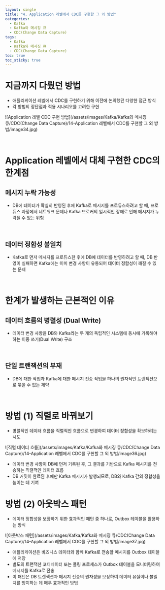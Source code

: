 ```yaml
---
layout: single
title: "4. Application 레벨에서 CDC를 구현할 그 외 방법"
categories:
  - Kafka
  - Kafka와 메시징 큐
  - CDC(Change Data Capture)
tags:
  - Kafka
  - Kafka와 메시징 큐
  - CDC(Change Data Capture)
toc: true
toc_sticky: true
---
```

# 지금까지 다뤘던 방법

- 애플리케이션 레벨에서 CDC를 구현하기 위해 이전에 논의했던 다양한 접근 방식
- 각 방법의 장단점과 적용 시나리오를 고려한 구현



![Application 레벨 CDC 구현 방법](/assets/images/Kafka/Kafka와 메시징 큐/CDC(Change Data Capture)/14-Application 레벨에서 CDC를 구현할 그 외 방법/image34.jpg)

<br>

# Application 레벨에서 대체 구현한 CDC의 한계점

## 메시지 누락 가능성

- DB에 데이터가 확실히 반영된 후에 Kafka로 메시지를 프로듀스하려고 할 때, 프로듀스 과정에서 네트워크 문제나 Kafka 브로커의 일시적인 장애로 인해 메시지가 누락될 수 있는 위험

<br>

## 데이터 정합성 불일치

- Kafka로 먼저 메시지를 프로듀스한 후에 DB에 데이터를 반영하려고 할 때, DB 반영이 실패하면 Kafka에는 이미 변경 사항이 유통되어 데이터 정합성이 깨질 수 있는 문제

<br>

# 한계가 발생하는 근본적인 이유

## 데이터 흐름의 병렬성 (Dual Write)

- 데이터 변경 사항을 DB와 Kafka라는 두 개의 독립적인 시스템에 동시에 기록해야 하는 이중 쓰기(Dual Write) 구조

<br>

## 단일 트랜잭션의 부재

- DB에 대한 작업과 Kafka에 대한 메시지 전송 작업을 하나의 원자적인 트랜잭션으로 묶을 수 없는 제약

<br>

# 방법 (1) 직렬로 바꿔보기

- 병렬적인 데이터 흐름을 직렬적인 흐름으로 변경하여 데이터 정합성을 확보하려는 시도



![직렬 데이터 흐름](/assets/images/Kafka/Kafka와 메시징 큐/CDC(Change Data Capture)/14-Application 레벨에서 CDC를 구현할 그 외 방법/image36.jpg)
- 데이터 변경 사항이 DB에 먼저 기록된 후, 그 결과를 기반으로 Kafka 메시지를 전송하는 직렬적인 데이터 흐름
- DB 커밋이 완료된 후에만 Kafka 메시지가 발행되므로, DB와 Kafka 간의 정합성을 높이는 데 기여



# 방법 (2) 아웃박스 패턴

- 데이터 정합성을 보장하기 위한 효과적인 패턴 중 하나로, Outbox 테이블을 활용하는 방식



![아웃박스 패턴](/assets/images/Kafka/Kafka와 메시징 큐/CDC(Change Data Capture)/14-Application 레벨에서 CDC를 구현할 그 외 방법/image37.jpg)
- 애플리케이션은 비즈니스 데이터와 함께 Kafka로 전송할 메시지를 Outbox 테이블에 저장
- 별도의 트랜잭션 코디네이터 또는 폴링 프로세스가 Outbox 테이블을 모니터링하여 메시지를 Kafka로 전송
- 이 패턴은 DB 트랜잭션과 메시지 전송의 원자성을 보장하여 데이터 유실이나 불일치를 방지하는 데 매우 효과적인 방법